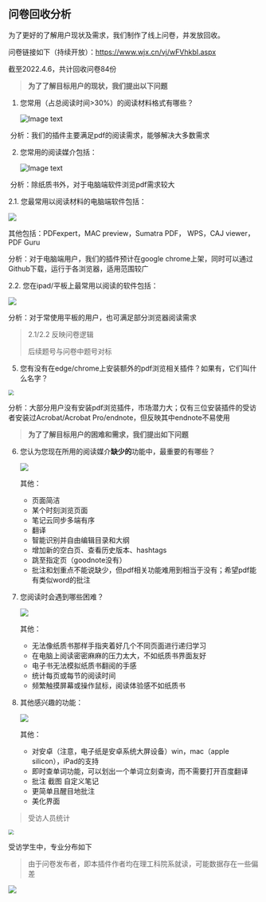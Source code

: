## 问卷回收分析

为了更好的了解用户现状及需求，我们制作了线上问卷，并发放回收。

问卷链接如下（持续开放）：https://www.wjx.cn/vj/wFVhkbI.aspx



截至2022.4.6，共计回收问卷84份

> **为了了解目标用户的现状，我们提出以下问题**

1. 您常用（占总阅读时间>30%）的阅读材料格式有哪些？

   ![Image text](./pics/quest1.png)

​		分析：我们的插件主要满足pdf的阅读需求，能够解决大多数需求

2. 您常用的阅读媒介包括：

   ![Image text](./pics/quest2.png)

​		分析：除纸质书外，对于电脑端软件浏览pdf需求较大

2.1. 您最常用以阅读材料的电脑端软件包括：

![](./pics/quest2.1.png)

其他包括：PDFexpert，MAC preview，Sumatra PDF， WPS，CAJ viewer，PDF Guru

分析：对于电脑端用户，我们的插件预计在google chrome上架，同时可以通过Github下载，运行于各浏览器，适用范围较广

2.2. 您在ipad/平板上最常用以阅读的软件包括：

![](./pics/quest2.2.png)

分析：对于常使用平板的用户，也可满足部分浏览器阅读需求

> 2.1/2.2 反映问卷逻辑
>
> 后续题号与问卷中题号对标

5. 您有没有在edge/chrome上安装额外的pdf浏览相关插件？如果有，它们叫什么名字？

<img src="pics/quest5.png" style="zoom: 67%;" />

分析：大部分用户没有安装pdf浏览插件，市场潜力大；仅有三位安装插件的受访者安装过Acrobat/Acrobat Pro/endnote，但反映其中endnote不易使用



> **为了了解目标用户的困难和需求，我们提出如下问题**

6. 您认为您现在所用的阅读媒介**缺少的**功能中，最重要的有哪些？

   ![](./pics/quest6.png)

   其他：

   * 页面简洁
   * 某个时刻浏览页面
   * 笔记云同步多端有序
   * 翻译
   * 智能识别并自由编辑目录和大纲
   * 增加新的空白页、查看历史版本、hashtags
   * 跳至指定页（goodnote没有）
   * 批注和划重点不能说缺少，但pdf相关功能难用到相当于没有；希望pdf能有类似word的批注

7. 您阅读时会遇到哪些困难？

   ![](./pics/quest7.png)

   其他：

   * 无法像纸质书那样手指夹着好几个不同页面进行递归学习
   * 在电脑上阅读密密麻麻的压力太大，不如纸质书界面友好
   * 电子书无法模拟纸质书翻阅的手感
   * 统计每页或每节的阅读时间
   * 频繁触摸屏幕或操作鼠标，阅读体验感不如纸质书

9. 其他感兴趣的功能：

   ![](pics/quest9.png)

   其他：

   * 对安卓（注意，电子纸是安卓系统大屏设备）win，mac（apple silicon），iPad的支持
   * 即时查单词功能，可以划出一个单词立刻查询，而不需要打开百度翻译
   * 批注 截图 自定义笔记
   * 更简单且醒目地批注
   * 美化界面



> 受访人员统计

<img src="pics/quest10.png" style="zoom: 67%;" />

受访学生中，专业分布如下

> 由于问卷发布者，即本插件作者均在理工科院系就读，可能数据存在一些偏差

![](pics/quest11.png)




